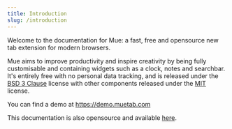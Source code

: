 ```yaml
---
title: Introduction
slug: /introduction
---
```


Welcome to the documentation for Mue: a fast, free and opensource new tab extension for modern browsers.

Mue aims to improve productivity and inspire creativity by being fully customisable and containing widgets such as a clock, notes and searchbar. It's entirely free with no
personal data tracking, and is released under the [BSD 3 Clause](https://opensource.org/licenses/BSD-3-Clause) license with other components released under 
the [MIT](https://opensource.org/licenses/MIT) license.

You can find a demo at https://demo.muetab.com


This documentation is also opensource and available [here](https://github.com/mue/docs).